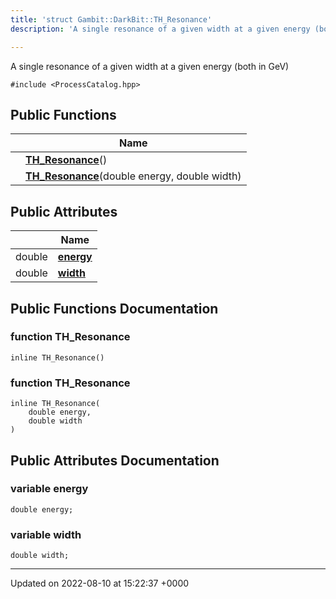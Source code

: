 ```yaml
---
title: 'struct Gambit::DarkBit::TH_Resonance'
description: 'A single resonance of a given width at a given energy (both in GeV) '

---
```









A single resonance of a given width at a given energy (both in GeV) 


`#include <ProcessCatalog.hpp>`

## Public Functions

|                | Name           |
| -------------- | -------------- |
| | **[TH_Resonance](/documentation/code/gambit_2.2/classes/structgambit_1_1darkbit_1_1th__resonance/#function-th-resonance)**() |
| | **[TH_Resonance](/documentation/code/gambit_2.2/classes/structgambit_1_1darkbit_1_1th__resonance/#function-th-resonance)**(double energy, double width) |

## Public Attributes

|                | Name           |
| -------------- | -------------- |
| double | **[energy](/documentation/code/gambit_2.2/classes/structgambit_1_1darkbit_1_1th__resonance/#variable-energy)**  |
| double | **[width](/documentation/code/gambit_2.2/classes/structgambit_1_1darkbit_1_1th__resonance/#variable-width)**  |

## Public Functions Documentation

### function TH_Resonance

```
inline TH_Resonance()
```


### function TH_Resonance

```
inline TH_Resonance(
    double energy,
    double width
)
```


## Public Attributes Documentation

### variable energy

```
double energy;
```


### variable width

```
double width;
```


-------------------------------

Updated on 2022-08-10 at 15:22:37 +0000